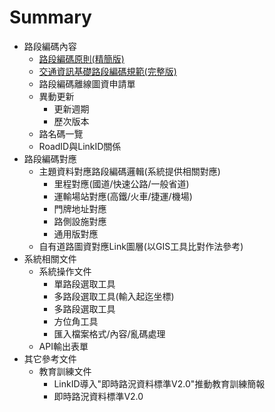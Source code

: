 # Summary

* 路段編碼內容
  * [路段編碼原則(精簡版)](Code/Code.md)
  * [交通資訊基礎路段編碼規範(完整版)](Code/Standard.md)
  * 路段編碼離線圖資申請單
  * 異動更新
    * 更新週期
    * 歷次版本
  * 路名碼一覽
  * RoadID與LinkID關係
* 路段編碼對應 
  * 主題資料對應路段編碼邏輯(系統提供相關對應)
    * 里程對應(國道/快速公路/一般省道)
    * 運輸場站對應(高鐵/火車/捷運/機場)
    * 門牌地址對應
    * 路側設施對應
    * 通用版對應
  * 自有道路圖資對應Link圖層(以GIS工具比對作法參考)
* 系統相關文件
  * 系統操作文件
    * 單路段選取工具
    * 多路段選取工具(輸入起迄坐標)
    * 多路段選取工具
    * 方位角工具
    * 匯入檔案格式/內容/亂碼處理
  * API輸出表單
* 其它參考文件
  * 教育訓練文件
    * LinkID導入"即時路況資料標準V2.0"推動教育訓練簡報
    * 即時路況資料標準V2.0
